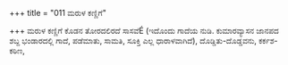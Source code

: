 +++
title = "011 ಮರುಳ ಕಣ್ಣಿಗೆ"

+++
ಮರುಳ ಕಣ್ಣಿಗೆ ಕೊಡನ ತೋರದಲಿರದೆ ಸಾಸವೆÉ (ಇದೊಂದು ಗಾದೆಯ ನುಡಿ. ಕುಮಾರವ್ಯಾಸನ ಜಾನಪದ ಶಬ್ದ ಭಂಡಾರದಲ್ಲಿ ಗಾದೆ, ಪಡೆಮಾತು, ಸಾಮತಿ, ಸೂಕ್ತಿ ಎಲ್ಲ ಧಾರಾಳವಾಗಿದೆ), ದೊಡ್ಡಿತು-ದೊಡ್ಡವನು, ಕರ್ಕಶ-ಕಠಿಣ,